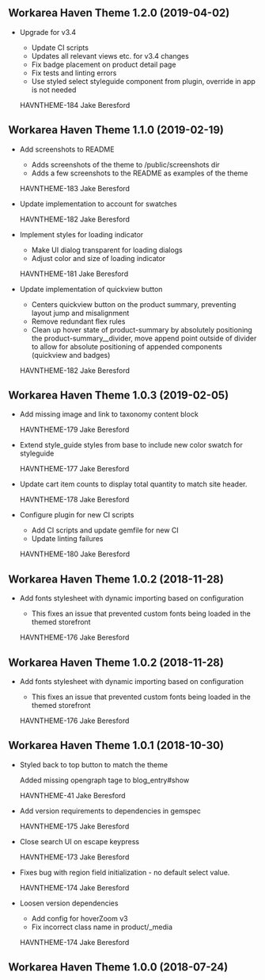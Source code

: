 Workarea Haven Theme 1.2.0 (2019-04-02)
--------------------------------------------------------------------------------

*   Upgrade for v3.4

    * Update CI scripts
    * Updates all relevant views etc. for v3.4 changes
    * Fix badge placement on product detail page
    * Fix tests and linting errors
    * Use styled select styleguide component from plugin, override in app is not needed

    HAVNTHEME-184
    Jake Beresford



Workarea Haven Theme 1.1.0 (2019-02-19)
--------------------------------------------------------------------------------

*   Add screenshots to README

    * Adds screenshots of the theme to /public/screenshots dir
    * Adds a few screenshots to the README as examples of the theme

    HAVNTHEME-183
    Jake Beresford

*   Update implementation to account for swatches

    HAVNTHEME-182
    Jake Beresford

*   Implement styles for loading indicator

    * Make UI dialog transparent for loading dialogs
    * Adjust color and size of loading indicator

    HAVNTHEME-181
    Jake Beresford

*   Update implementation of quickview button

    * Centers quickview button on the product summary, preventing layout jump and misalignment
    * Remove redundant flex rules
    * Clean up hover state of product-summary by absolutely positioning the product-summary__divider, move append point outside of divider to allow for absolute positioning of appended components (quickview and badges)

    HAVNTHEME-182
    Jake Beresford



Workarea Haven Theme 1.0.3 (2019-02-05)
--------------------------------------------------------------------------------

*   Add missing image and link to taxonomy content block

    HAVNTHEME-179
    Jake Beresford

*   Extend style_guide styles from base to include new color swatch for styleguide

    HAVNTHEME-177
    Jake Beresford

*   Update cart item counts to display total quantity to match site header.

    HAVNTHEME-178
    Jake Beresford

*   Configure plugin for new CI scripts

    * Add CI scripts and update gemfile for new CI
    * Update linting failures

    HAVNTHEME-180
    Jake Beresford



Workarea Haven Theme 1.0.2 (2018-11-28)
--------------------------------------------------------------------------------

*   Add fonts stylesheet with dynamic importing based on configuration

    * This fixes an issue that prevented custom fonts being loaded in the themed storefront

    HAVNTHEME-176
    Jake Beresford



Workarea Haven Theme 1.0.2 (2018-11-28)
--------------------------------------------------------------------------------

*   Add fonts stylesheet with dynamic importing based on configuration

    * This fixes an issue that prevented custom fonts being loaded in the themed storefront

    HAVNTHEME-176
    Jake Beresford



Workarea Haven Theme 1.0.1 (2018-10-30)
--------------------------------------------------------------------------------

*   Styled back to top button to match the theme

    Added missing opengraph tage to blog_entry#show

    HAVNTHEME-41
    Jake Beresford

*   Add version requirements to dependencies in gemspec

    HAVNTHEME-175
    Jake Beresford

*   Close search UI on escape keypress

    HAVNTHEME-173
    Jake Beresford

*   Fixes bug with region field initialization - no default select value.

    HAVNTHEME-174
    Jake Beresford

*   Loosen version dependencies

    * Add config for hoverZoom v3
    * Fix incorrect class name in product/_media

    HAVNTHEME-174
    Jake Beresford



Workarea Haven Theme 1.0.0 (2018-07-24)
--------------------------------------------------------------------------------
